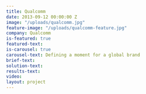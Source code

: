 ```yaml
---
title: Qualcomm
date: 2013-09-12 00:00:00 Z
image: "/uploads/qualcomm.jpg"
feature-image: "/uploads/qualcomm-feature.jpg"
company: Qualcomm
is-featured: true
featured-text: 
is-carousel: true
carousel-text: Defining a moment for a global brand
brief-text: 
solution-text: 
results-text: 
video: 
layout: project
---
```


